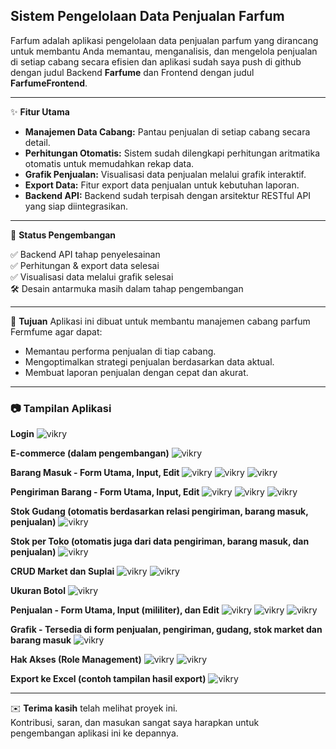 ## Sistem Pengelolaan Data Penjualan Farfum

Farfum adalah aplikasi pengelolaan data penjualan parfum yang dirancang untuk membantu Anda memantau, menganalisis, dan mengelola penjualan di setiap cabang secara efisien dan aplikasi sudah saya push di github dengan judul Backend **Farfume** dan Frontend dengan judul **FarfumeFrontend**.

---

✨ **Fitur Utama**
- **Manajemen Data Cabang:** Pantau penjualan di setiap cabang secara detail.
- **Perhitungan Otomatis:** Sistem sudah dilengkapi perhitungan aritmatika otomatis untuk memudahkan rekap data.
- **Grafik Penjualan:** Visualisasi data penjualan melalui grafik interaktif.
- **Export Data:** Fitur export data penjualan untuk kebutuhan laporan.
- **Backend API:** Backend sudah terpisah dengan arsitektur RESTful API yang siap diintegrasikan.

---

🚧 **Status Pengembangan**

✅ Backend API tahap penyelesainan  
✅ Perhitungan & export data selesai  
✅ Visualisasi data melalui grafik selesai  
🛠️ Desain antarmuka masih dalam tahap pengembangan  

---

🎯 **Tujuan**
Aplikasi ini dibuat untuk membantu manajemen cabang parfum Fermfume agar dapat:
- Memantau performa penjualan di tiap cabang.
- Mengoptimalkan strategi penjualan berdasarkan data aktual.
- Membuat laporan penjualan dengan cepat dan akurat.

---

### 📷 Tampilan Aplikasi

**Login**
![vikry](gambar/loginfarfum.PNG)

**E-commerce (dalam pengembangan)**
![vikry](gambar/ecomerse.PNG)

**Barang Masuk - Form Utama, Input, Edit**
![vikry](gambar/barangmasuk.PNG) ![vikry](gambar/inputmasuk.PNG) ![vikry](gambar/editmasuk.PNG)

**Pengiriman Barang - Form Utama, Input, Edit**
![vikry](gambar/pengiriman.PNG) ![vikry](gambar/inputpengiriman.PNG) ![vikry](gambar/editpengiriman.PNG)

**Stok Gudang (otomatis berdasarkan relasi pengiriman, barang masuk, penjualan)**
![vikry](gambar/gudang.PNG)

**Stok per Toko (otomatis juga dari data pengiriman, barang masuk, dan penjualan)**
![vikry](gambar/stok.PNG)

**CRUD Market dan Suplai**
![vikry](gambar/market.PNG) ![vikry](gambar/supplies.PNG)

**Ukuran Botol**
![vikry](gambar/ukuran.PNG)

**Penjualan - Form Utama, Input (mililiter), dan Edit**
![vikry](gambar/jual.PNG) ![vikry](gambar/inputpenjualan.PNG) ![vikry](gambar/editjual.PNG)

**Grafik - Tersedia di form penjualan, pengiriman, gudang, stok market dan barang masuk**
![vikry](gambar/grafik.PNG)

**Hak Akses (Role Management)**
![vikry](gambar/rolerolerole.PNG) ![vikry](gambar/roleinput.PNG)

**Export ke Excel (contoh tampilan hasil export)**
![vikry](gambar/exsel.PNG)

---

✉️ **Terima kasih** telah melihat proyek ini.  
Kontribusi, saran, dan masukan sangat saya harapkan untuk pengembangan aplikasi ini ke depannya.
